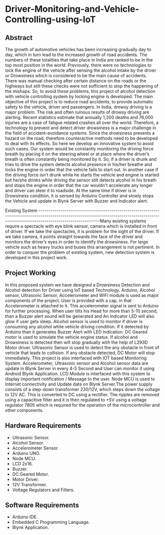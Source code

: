 # Driver-Monitoring-and-Vehicle-Controlling-using-IoT

Abstract
-------------------------------------------------------------------------------------------------------------------------------------------------------------------------------------------
The growth of automotive vehicles has been increasing gradually day to day, which in turn lead to the increased growth of road accidents. The numbers of these totalities that take place in India are ranked to be in the top most position in the world.  Previously, there were no technologies to lock the engine of the vehicle after sensing the alcohol intake by the driver or Drowsiness which is considered to be the main cause of accidents. There was manual checking after certain distance on the roads or the highways but still these checks were not sufficient to stop the happening of the mishaps. So, to avoid these problems, this project of alcohol detection with vehicle controlling system by locking engine is developed. The main objective of this project is to reduce road accidents, to provide automatic safety to the vehicle, driver and passengers. In India, drowsy driving is a major problem. The risk and often ruinous results of drowsy driving are alerting. Recent statistics estimate that annually 1,200 deaths and 76,000 injuries are a case of fatigue related crashes all over the world. Therefore, a technology to prevent and detect driver drowsiness is a major challenge in the field of accident-avoidance systems. Since the drowsiness presents a hazard on the road, therefore counteractive methods need to be developed to deal with its effects.
So here we develop an innovative system to avoid such cases. Our system would be constantly monitoring the driving force breath by placing it on the steering wheel or at place where the driver’s breath is often constantly being monitored by it. So, if a driver is drunk and tries to drive the system detects alcohol presence in his/her breathe and locks the engine in order that the vehicle fails to start out. In another case if the driving force isn't drunk while he starts the vehicle and engine is started but he/she drinks while driving the sensor still detects alcohol in his breath and stops the engine in order that the car wouldn't accelerate any longer and driver can steer it to roadside. At the same time if driver is in Drowsiness condition, it is sensed by Arduino Controller and slowly stops the Vehicle and update in Blynk Server with Buzzer and Indicator alert.

Existing System
-------------------------------------------------------------------------------------------------------------------------------------------------------------------------------------------Many existing systems require a spectacle with eye blink sensor, camera which is installed in front of driver. If we take the spectacles, it is problem for the sight of the driver. If we take camera, it points straight towards the face of the driver and monitors the driver’s eyes in order to identify the drowsiness. For large vehicle such as heavy trucks and buses this arrangement is not pertinent. In order to conquer the problem of existing system, new detection system is developed in this project work.

Project Working
------------------------------------------------------------------------------------------------------------------------------------------------------------------------------------------
In this proposed system we have designed a Drowsiness Detection and Alcohol detection for Driver using IoT based Technology. Arduino, Alcohol sensor, Ultrasonic Sensor, Accelerometer and WIFI module is used as major components of the project. User is provided with a cap, in that Accelerometer is attached to it. This accelerometer signal is sent to Arduino for further processing. When user tilts his Head for more than 5-10 second, than a Buzzer alert sound will be generated and An Indicator LED will also glow if user gets sleep. Alcohol sensor is used to monitor if driver is consuming any alcohol while vehicle driving condition. If it detected by Arduino than it generates Buzzer Alert with LED Indication. DC Geared motor is used to simulate the vehicle engine status. If alcohol and Drowsiness is detected then will stop gradually with the help of L293D Motor driver. Ultrasonic Sensor is used to detect the any obstacle in front of vehicle that leads to collision. If any obstacle detected, DC Motor will stop immediately. This project is also interfaced with IOT based Monitoring System. Accelerometer, Ultrasonic sensor and Alcohol sensor data are update in Blynk Server in every 4-5 Second and User can monitor it using Android Blynk Application. LCD Module is interfaced with this system to display important notification / Message to the user. Node MCU is used to Internet connectivity and Update data on Blynk Server.The power supply consists of a step-down transformer 230/12V, which steps down the voltage to 12V AC. This is converted to DC using a rectifier. The ripples are removed using a capacitive filter and it is then regulated to +5V using a voltage regulator 7805 which is required for the operation of the microcontroller and other components.

Hardware Requirements
-------------------------------------------------------------------------------------------------------------------------------------------------------------------------------------------
- Ultrasonic Sensor.
- Alcohol Sensor.
- Accelerometer Sensor.
- Arduino UNO.
- Node MCU.
- LCD 2x16.
- Buzzer.
- DC Geared Motor.
- Motor Driver.
- 12V Transformer.
- Voltage Regulators and Filters.

Software Requirements
-------------------------------------------------------------------------------------------------------------------------------------------------------------------------------------------
- Arduino IDE.
- Embedded C Programming Language.
- Blynk Application.
